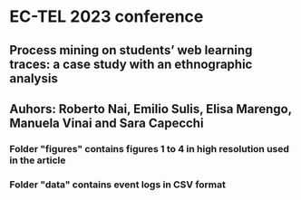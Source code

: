 # EC-TEL 2023 conference
## Process mining on students’ web learning traces: a case study with an ethnographic analysis
## Auhors: Roberto Nai, Emilio Sulis, Elisa Marengo, Manuela Vinai and Sara Capecchi
### Folder "figures" contains figures 1 to 4 in high resolution used in the article
### Folder "data" contains event logs in CSV format 
